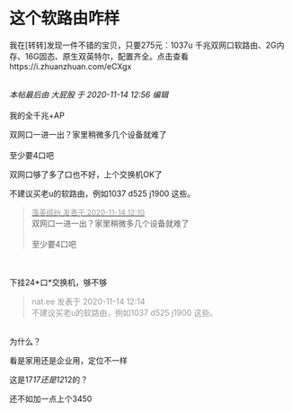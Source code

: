 # 这个软路由咋样


我在[转转]发现一件不错的宝贝，只要275元：1037u 千兆双网口软路由、2G内存、16G固态、原生双英特尔，配置齐全。点击查看https://i.zhuanzhuan.com/eCXgx<br />
<br />


<i class="pstatus"> 本帖最后由 大屁股 于 2020-11-14 12:56 编辑 </i><br />
<br />
我的全千兆+AP<br />
<img id="aimg_U8y0e" onclick="zoom(this, this.src, 0, 0, 0)" class="zoom" src="https://s1.ax1x.com/2020/08/04/aBNsAI.jpg" onmouseover="img_onmouseoverfunc(this)" onload="thumbImg(this)" border="0" alt="" />

双网口一进一出？家里稍微多几个设备就难了<br />
<br />
至少要4口吧

双网口够了多了口也不好，上个交换机OK了

不建议买老u的软路由，例如1037 d525 j1900 这些。<br />


<div class="quote"><blockquote><font size="2"><a href="https://www.hostloc.com/forum.php?mod=redirect&amp;goto=findpost&amp;pid=9452527&amp;ptid=766565" target="_blank"><font color="#999999">落英缤纷 发表于 2020-11-14 12:10</font></a></font><br />
双网口一进一出？家里稍微多几个设备就难了<br />
<br />
至少要4口吧</blockquote></div><br />
<br />
下挂24*口*交换机，够不够<img src="static/image/smiley/yct/008.gif" smilieid="39" border="0" alt="" />

<div class="quote"><blockquote><font color="#999999">nat.ee 发表于 2020-11-14 12:14</font><br />
<font color="#999999">不建议买老u的软路由，例如1037 d525 j1900 这些。</font></blockquote></div><br />
为什么？

看是家用还是企业用，定位不一样

这是17*17还是12*12的？

还不如加一点上个3450
